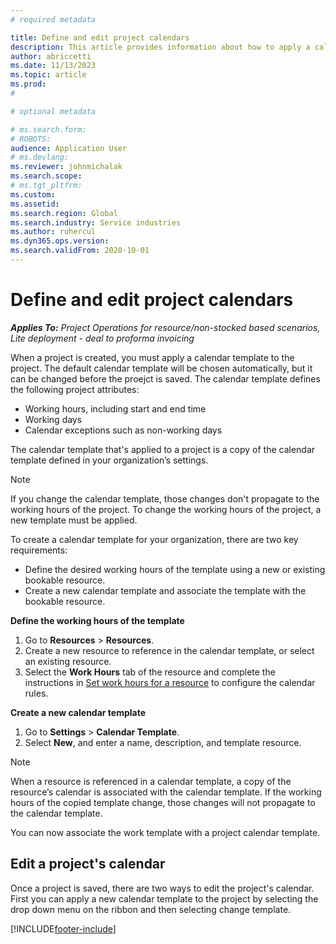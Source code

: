 ```yaml
---
# required metadata

title: Define and edit project calendars
description: This article provides information about how to apply a calendar template to a project to track the project schedule.
author: abriccetti
ms.date: 11/13/2023
ms.topic: article
ms.prod: 
#

# optional metadata

# ms.search.form: 
# ROBOTS: 
audience: Application User
# ms.devlang: 
ms.reviewer: johnmichalak
ms.search.scope: 
# ms.tgt_pltfrm: 
ms.custom: 
ms.assetid: 
ms.search.region: Global
ms.search.industry: Service industries
ms.author: ruhercul
ms.dyn365.ops.version: 
ms.search.validFrom: 2020-10-01
---
```


# Define and edit project calendars

_**Applies To:** Project Operations for resource/non-stocked based scenarios, Lite deployment - deal to proforma invoicing_

When a project is created, you must apply a calendar template to the project. The default calendar template will be chosen automatically, but it can be changed before the proejct is saved. The calendar template defines the following project attributes:

- Working hours, including start and end time
- Working days
- Calendar exceptions such as non-working days

The calendar template that's applied to a project is a copy of the calendar template defined in your organization’s settings.

> [!NOTE]
> If you change the calendar template, those changes don't propagate to the working hours of the project. To change the working hours of the project, a new template must be applied.

To create a calendar template for your organization, there are two key requirements:

- Define the desired working hours of the template using a new or existing bookable resource.
- Create a new calendar template and associate the template with the bookable resource.

**Define the working hours of the template**

1. Go to **Resources** \> **Resources**.
2. Create a new resource to reference in the calendar template, or select an existing resource.
3. Select the **Work Hours** tab of the resource and complete the instructions in [Set work hours for a resource](/dynamics365/field-service/set-work-hours-resource) to configure the calendar rules.

**Create a new calendar template**

1. Go to **Settings** \> **Calendar Template**.
2. Select **New**, and enter a name, description, and template resource.

> [!NOTE]
> When a resource is referenced in a calendar template, a copy of the resource’s calendar is associated with the calendar template. If the working hours of the copied template change, those changes will not propagate to the calendar template.

You can now associate the work template with a project calendar template.

## Edit a project's calendar

Once a project is saved, there are two ways to edit the project's calendar. First you can apply a new calendar template to the project by selecting the drop down menu on the ribbon and then selecting change template.

[!INCLUDE[footer-include](../includes/footer-banner.md)]


